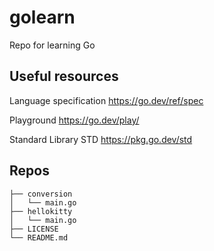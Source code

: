 # golearn
Repo for learning Go

## Useful resources

Language specification
https://go.dev/ref/spec

Playground
https://go.dev/play/

Standard Library STD
https://pkg.go.dev/std

## Repos
```
├── conversion
│   └── main.go
├── hellokitty
│   └── main.go
├── LICENSE
└── README.md
```

